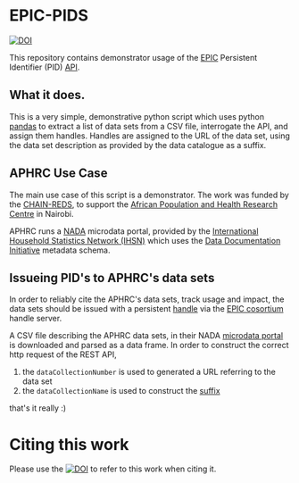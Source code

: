 # EPIC-PIDS

[![DOI](https://zenodo.org/badge/DOI/10.5281/zenodo.11613.svg)](https://doi.org/10.5281/zenodo.11613)

This repository contains demonstrator usage of the [EPIC](http://epic.grnet.gr/) Persistent Identifier (PID) [API](http://epic.grnet.gr/guides/api/).

## What it does.

This is a very simple, demonstrative python script which uses python [pandas](pandas.pydata.org) to extract a list of data sets from a CSV file, interrogate the API, and assign them handles. Handles are assigned to the URL of the data set, using the data set description as provided by the data catalogue as a suffix. 


## APHRC Use Case

The main use case of this script is a demonstrator. The work was funded by the  [CHAIN-REDS](http://www.chain-project), to support the [African Population and Health Research Centre](http://www.aphrc.org) in Nairobi.

APHRC runs a [NADA](http://www.ihsn.org/home/software/nada) microdata portal, provided by the [International Household Statistics Network (IHSN)](http://www.ihsn.org/home/) which uses the [ Data Documentation Initiative](http://www.ddialliance.org) metadata  schema. 

## Issueing PID's to APHRC's data sets

In order to reliably cite the APHRC's data sets, track usage and impact, the data sets should be issued with a persistent [handle](http://en.wikipedia.org/wiki/Handle_System) via the [EPIC cosortium](http://www.pidconsortium.eu/) handle server.

A CSV file describing the APHRC data sets, in their NADA [microdata portal](aphrc.org/catalog/microdata/index.php/catalog) is downloaded and parsed as a data frame. In order to construct the correct http request of the REST API, 
  1. the `dataCollectionNumber` is used to generated a URL referring to the data set
  2. the `dataCollectionName` is used to construct the [suffix](http://epic.grnet.gr/guides/glossary/)

that's it really :)

# Citing this work

Please use the [![DOI](https://zenodo.org/badge/DOI/10.5281/zenodo.11613.svg)](https://doi.org/10.5281/zenodo.11613) to refer to this work when citing it.

